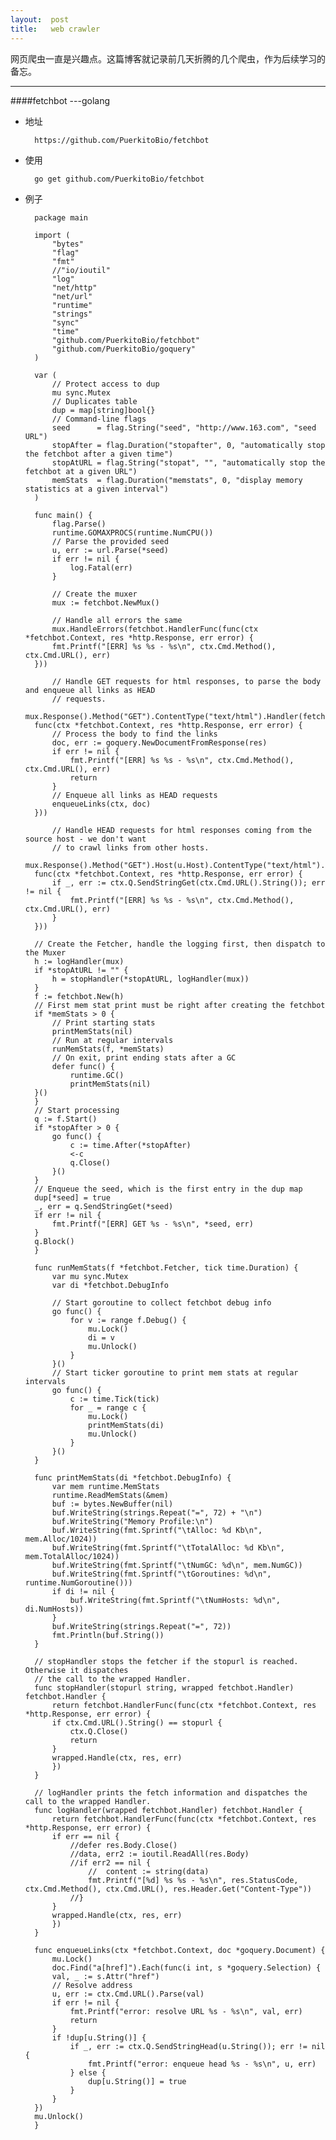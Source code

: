 ```yaml
---
layout:  post
title:   web crawler
---
```


网页爬虫一直是兴趣点。这篇博客就记录前几天折腾的几个爬虫，作为后续学习的备忘。

---

####fetchbot ---golang

* 地址
 	
 		https://github.com/PuerkitoBio/fetchbot
 
* 使用

		go get github.com/PuerkitoBio/fetchbot

* 例子

		package main

		import (
			"bytes"
			"flag"
			"fmt"
			//"io/ioutil"
			"log"
			"net/http"
			"net/url"
			"runtime"
			"strings"
			"sync"
			"time"
			"github.com/PuerkitoBio/fetchbot"
			"github.com/PuerkitoBio/goquery"
		)

		var (
			// Protect access to dup
			mu sync.Mutex
			// Duplicates table
			dup = map[string]bool{}
			// Command-line flags
			seed      = flag.String("seed", "http://www.163.com", "seed URL")
			stopAfter = flag.Duration("stopafter", 0, "automatically stop the fetchbot after a given time")
			stopAtURL = flag.String("stopat", "", "automatically stop the fetchbot at a given URL")
			memStats  = flag.Duration("memstats", 0, "display memory statistics at a given interval")
		)

		func main() {
			flag.Parse()
			runtime.GOMAXPROCS(runtime.NumCPU())
			// Parse the provided seed
			u, err := url.Parse(*seed)
			if err != nil {
				log.Fatal(err)
			}

			// Create the muxer
			mux := fetchbot.NewMux()

			// Handle all errors the same
			mux.HandleErrors(fetchbot.HandlerFunc(func(ctx *fetchbot.Context, res *http.Response, err error) {
			fmt.Printf("[ERR] %s %s - %s\n", ctx.Cmd.Method(), ctx.Cmd.URL(), err)
		}))

			// Handle GET requests for html responses, to parse the body and enqueue all links as HEAD
			// requests.
			mux.Response().Method("GET").ContentType("text/html").Handler(fetchbot.HandlerFunc(
		func(ctx *fetchbot.Context, res *http.Response, err error) {
			// Process the body to find the links
			doc, err := goquery.NewDocumentFromResponse(res)
			if err != nil {
				fmt.Printf("[ERR] %s %s - %s\n", ctx.Cmd.Method(), ctx.Cmd.URL(), err)
				return
			}
			// Enqueue all links as HEAD requests
			enqueueLinks(ctx, doc)
		}))

			// Handle HEAD requests for html responses coming from the source host - we don't want
			// to crawl links from other hosts.
			mux.Response().Method("GET").Host(u.Host).ContentType("text/html").Handler(fetchbot.HandlerFunc(
		func(ctx *fetchbot.Context, res *http.Response, err error) {
			if _, err := ctx.Q.SendStringGet(ctx.Cmd.URL().String()); err != nil {
				fmt.Printf("[ERR] %s %s - %s\n", ctx.Cmd.Method(), ctx.Cmd.URL(), err)
			}
		}))

		// Create the Fetcher, handle the logging first, then dispatch to the Muxer
		h := logHandler(mux)
		if *stopAtURL != "" {
			h = stopHandler(*stopAtURL, logHandler(mux))
		}
		f := fetchbot.New(h)
		// First mem stat print must be right after creating the fetchbot
		if *memStats > 0 {
			// Print starting stats
			printMemStats(nil)
			// Run at regular intervals
			runMemStats(f, *memStats)
			// On exit, print ending stats after a GC
			defer func() {
				runtime.GC()
				printMemStats(nil)
		}()
		}
		// Start processing
		q := f.Start()
		if *stopAfter > 0 {
			go func() {
				c := time.After(*stopAfter)
				<-c
				q.Close()
			}()
		}
		// Enqueue the seed, which is the first entry in the dup map
		dup[*seed] = true
		_, err = q.SendStringGet(*seed)
		if err != nil {
			fmt.Printf("[ERR] GET %s - %s\n", *seed, err)
		}
		q.Block()
		}

		func runMemStats(f *fetchbot.Fetcher, tick time.Duration) {
			var mu sync.Mutex
			var di *fetchbot.DebugInfo

			// Start goroutine to collect fetchbot debug info
			go func() {
				for v := range f.Debug() {
					mu.Lock()
					di = v
					mu.Unlock()
				}
			}()
			// Start ticker goroutine to print mem stats at regular intervals
			go func() {
				c := time.Tick(tick)
				for _ = range c {
					mu.Lock()
					printMemStats(di)
					mu.Unlock()
				}
			}()
		}

		func printMemStats(di *fetchbot.DebugInfo) {
			var mem runtime.MemStats
			runtime.ReadMemStats(&mem)
			buf := bytes.NewBuffer(nil)
			buf.WriteString(strings.Repeat("=", 72) + "\n")
			buf.WriteString("Memory Profile:\n")
			buf.WriteString(fmt.Sprintf("\tAlloc: %d Kb\n", mem.Alloc/1024))
			buf.WriteString(fmt.Sprintf("\tTotalAlloc: %d Kb\n", mem.TotalAlloc/1024))
			buf.WriteString(fmt.Sprintf("\tNumGC: %d\n", mem.NumGC))
			buf.WriteString(fmt.Sprintf("\tGoroutines: %d\n", runtime.NumGoroutine()))
			if di != nil {
				buf.WriteString(fmt.Sprintf("\tNumHosts: %d\n", di.NumHosts))
			}
			buf.WriteString(strings.Repeat("=", 72))
			fmt.Println(buf.String())
		}

		// stopHandler stops the fetcher if the stopurl is reached. Otherwise it dispatches
		// the call to the wrapped Handler.
		func stopHandler(stopurl string, wrapped fetchbot.Handler) fetchbot.Handler {
			return fetchbot.HandlerFunc(func(ctx *fetchbot.Context, res *http.Response, err error) {
			if ctx.Cmd.URL().String() == stopurl {
				ctx.Q.Close()
				return
			}
			wrapped.Handle(ctx, res, err)
			})
		}

		// logHandler prints the fetch information and dispatches the call to the wrapped Handler.
		func logHandler(wrapped fetchbot.Handler) fetchbot.Handler {
			return fetchbot.HandlerFunc(func(ctx *fetchbot.Context, res *http.Response, err error) {
			if err == nil {
				//defer res.Body.Close()
				//data, err2 := ioutil.ReadAll(res.Body)
				//if err2 == nil {
					//	content := string(data)
					fmt.Printf("[%d] %s %s - %s\n", res.StatusCode, ctx.Cmd.Method(), ctx.Cmd.URL(), res.Header.Get("Content-Type"))
				//}
			}
			wrapped.Handle(ctx, res, err)
			})
		}

		func enqueueLinks(ctx *fetchbot.Context, doc *goquery.Document) {
			mu.Lock()
			doc.Find("a[href]").Each(func(i int, s *goquery.Selection) {
			val, _ := s.Attr("href")
			// Resolve address
			u, err := ctx.Cmd.URL().Parse(val)
			if err != nil {
				fmt.Printf("error: resolve URL %s - %s\n", val, err)
				return
			}
			if !dup[u.String()] {
				if _, err := ctx.Q.SendStringHead(u.String()); err != nil {
					fmt.Printf("error: enqueue head %s - %s\n", u, err)
				} else {
					dup[u.String()] = true
				}
			}
		})
		mu.Unlock()
		}
